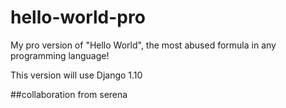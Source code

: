 # hello-world-pro
My pro version of "Hello World", the most abused formula in any programming language!

This version will use Django 1.10

##collaboration from serena